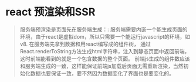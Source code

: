 # react 预渲染和SSR

> 服务端预渲染是页面先在服务端生成：: 服务端需要内嵌一个能生成页面的环境，由于react是虚拟dom，所以只需要一个能运行javascript的环境，如v8. 在服务端先拿到数据和用react编写成的组件树， 通过React.renderToString方法生成html字符串，注入到静态页面中返回前端， 这时前端能看到的就是一个包含数据的整个页面。 前端js生成的组件数应该和服务端生成的一致，这样能保证前端js加载后页面无需重新渲染，当然初始化数据也要保证一致，要不然因为数据变化了界面也是要变化的。

